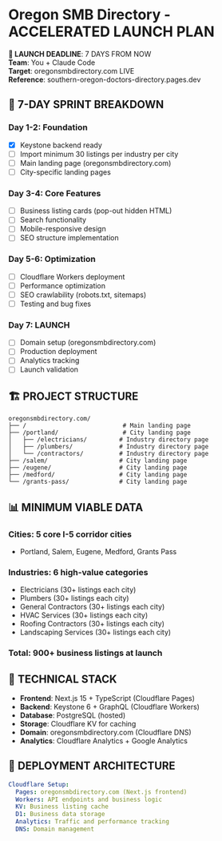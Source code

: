 # Oregon SMB Directory - ACCELERATED LAUNCH PLAN

**🚨 LAUNCH DEADLINE**: 7 DAYS FROM NOW  
**Team**: You + Claude Code  
**Target**: oregonsmbdirectory.com LIVE  
**Reference**: southern-oregon-doctors-directory.pages.dev  

## 🎯 **7-DAY SPRINT BREAKDOWN**

### **Day 1-2: Foundation**
- [x] Keystone backend ready
- [ ] Import minimum 30 listings per industry per city
- [ ] Main landing page (oregonsmbdirectory.com)
- [ ] City-specific landing pages

### **Day 3-4: Core Features** 
- [ ] Business listing cards (pop-out hidden HTML)
- [ ] Search functionality
- [ ] Mobile-responsive design
- [ ] SEO structure implementation

### **Day 5-6: Optimization**
- [ ] Cloudflare Workers deployment
- [ ] Performance optimization
- [ ] SEO crawlability (robots.txt, sitemaps)
- [ ] Testing and bug fixes

### **Day 7: LAUNCH**
- [ ] Domain setup (oregonsmbdirectory.com)
- [ ] Production deployment
- [ ] Analytics tracking
- [ ] Launch validation

## 🏗️ **PROJECT STRUCTURE**

```
oregonsmbdirectory.com/
├── /                           # Main landing page
├── /portland/                  # City landing page
│   ├── /electricians/         # Industry directory page
│   ├── /plumbers/             # Industry directory page
│   └── /contractors/          # Industry directory page
├── /salem/                    # City landing page
├── /eugene/                   # City landing page
├── /medford/                  # City landing page
└── /grants-pass/              # City landing page
```

## 📊 **MINIMUM VIABLE DATA**

### **Cities**: 5 core I-5 corridor cities
- Portland, Salem, Eugene, Medford, Grants Pass

### **Industries**: 6 high-value categories  
- Electricians (30+ listings each city)
- Plumbers (30+ listings each city)
- General Contractors (30+ listings each city)
- HVAC Services (30+ listings each city)
- Roofing Contractors (30+ listings each city)
- Landscaping Services (30+ listings each city)

### **Total**: 900+ business listings at launch

## 🔧 **TECHNICAL STACK**

- **Frontend**: Next.js 15 + TypeScript (Cloudflare Pages)
- **Backend**: Keystone 6 + GraphQL (Cloudflare Workers)
- **Database**: PostgreSQL (hosted)
- **Storage**: Cloudflare KV for caching
- **Domain**: oregonsmbdirectory.com (Cloudflare DNS)
- **Analytics**: Cloudflare Analytics + Google Analytics

## 🚀 **DEPLOYMENT ARCHITECTURE**

```yaml
Cloudflare Setup:
  Pages: oregonsmbdirectory.com (Next.js frontend)
  Workers: API endpoints and business logic  
  KV: Business listing cache
  D1: Business data storage
  Analytics: Traffic and performance tracking
  DNS: Domain management
```